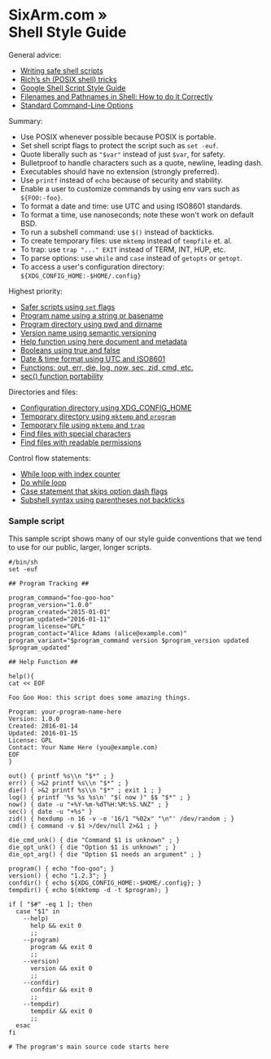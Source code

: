 # SixArm.com » <br> Shell Style Guide

General advice:

  * [Writing safe shell scripts](https://sipb.mit.edu/doc/safe-shell/)
  * [Rich’s sh (POSIX shell) tricks](http://www.etalabs.net/sh_tricks.html)
  * [Google Shell Script Style Guide](https://google.github.io/styleguide/shell.xml])
  * [Filenames and Pathnames in Shell: How to do it Correctly](http://www.dwheeler.com/essays/filenames-in-shell.html)
  * [Standard Command-Line Options](http://www.tldp.org/LDP/abs/html/standard-options.html)

Summary:

  * Use POSIX whenever possible because POSIX is portable.
  * Set shell script flags to protect the script such as `set -euf`.
  * Quote liberally such as `"$var"` instead of just `$var`, for safety.
  * Bulletproof to handle characters such as a quote, newline, leading dash.
  * Executables should have no extension (strongly preferred).
  * Use `printf` instead of `echo` because of security and stability.
  * Enable a user to customize commands by using env vars such as `${FOO:-foo}`.
  * To format a date and time: use UTC and using ISO8601 standards.
  * To format a time, use nanoseconds; note these won't work on default BSD.
  * To run a subshell command: use `$()` instead of backticks.
  * To create temporary files: use `mktemp` instead of `tempfile` et. al.
  * To trap: use `trap "..." EXIT` instead of TERM, INT, HUP, etc.
  * To parse options: use `while` and `case` instead of `getopts` or `getopt`.
  * To access a user's configuration directory: `${XDG_CONFIG_HOME:-$HOME/.config}`

Highest priority:

  * [Safer scripts using `set` flags](safer-scripts-using-set-flags.md)
  * [Program name using a string or basename](program-name-using-a-string-or-basename.md)
  * [Program directory using pwd and dirname](program-directory-using-pwd-andr-basename.md)
  * [Version name using semantic versioning](version-name-using-semantic-versioning.md)
  * [Help function using here document and metadata](help-function-using-here-document-and-metadata.md)
  * [Booleans using true and false](booleans-using-true-and-false.md)
  * [Date &amp; time format using UTC and ISO8601](date-time-format-using-utc-and-iso8601.md)
  * [Functions: out, err, die, log, now, sec, zid, cmd, etc.](functions-out-err-die-log-now-sec-zid-cmd-etc.md)
  * [sec() function portability](sec-function-portability.md)

Directories and files:

  * [Configuration directory using XDG_CONFIG_HOME](configuration-directory-using-xdg-config-home.md)
  * [Temporary directory using `mktemp` and `program`](temporary-directory-using-mktemp-and-program.md)
  * [Temporary file using `mktemp` and `trap`](temporary-file-using-mktemp-and-trap.md)
  * [Find files with special characters](find-files-with-special-characters.md)
  * [Find files with readable permissions](find-files-with-readable-permissions.md)

Control flow statements:

  * [While loop with index counter](while-loop-with-index-counter.md)
  * [Do while loop](do-while-loop.md)
  * [Case statement that skips option dash flags](case-statement-that-skips-option-dash-flags.md)
  * [Subshell syntax using parentheses not backticks](subshell-syntax-using-parentheses-not-backticks.md)


### Sample script

This sample script shows many of our style guide conventions that we tend to use for our public, larger, longer scripts.

    #/bin/sh
    set -euf

    ## Program Tracking ##

    program_command="foo-goo-hoo"
    program_version="1.0.0"
    program_created="2015-01-01"
    program_updated="2016-01-11"
    program_license="GPL"
    program_contact="Alice Adams (alice@example.com)"
    program_variant="$program_command version $program_version updated $program_updated"

    ## Help Function ##

    help(){
    cat << EOF

    Foo Goo Hoo: this script does some amazing things.

    Program: your-program-name-here
    Version: 1.0.0
    Created: 2016-01-14
    Updated: 2016-01-15
    License: GPL
    Contact: Your Name Here (you@example.com)
    EOF
    }

    out() { printf %s\\n "$*" ; }
    err() { >&2 printf %s\\n "$*" ; }
    die() { >&2 printf %s\\n "$*" ; exit 1 ; }
    log() { printf '%s %s %s\n' "$( now )" $$ "$*" ; }
    now() { date -u "+%Y-%m-%dT%H:%M:%S.%NZ" ; }
    sec() { date -u "+%s" }
    zid() { hexdump -n 16 -v -e '16/1 "%02x" "\n"' /dev/random ; }
    cmd() { command -v $1 >/dev/null 2>&1 ; }
    
    die_cmd_unk() { die "Command $1 is unknown" ; }
    die_opt_unk() { die "Option $1 is unknown" ; }
    die_opt_arg() { die "Option $1 needs an argument" ; }

    program() { echo "foo-goo"; }
    version() { echo "1.2.3"; }
    confdir() { echo ${XDG_CONFIG_HOME:-$HOME/.config}; }
    tempdir() { echo $(mktemp -d -t $program); }

    if [ "$#" -eq 1 ]; then
      case "$1" in
        --help)
          help && exit 0
          ;;
        --program)
          program && exit 0
          ;;
        --version)
          version && exit 0
          ;;
        --confdir)
          confdir && exit 0
          ;;
        --tempdir)
          tempdir && exit 0
          ;;
      esac
    fi

    # The program's main source code starts here
